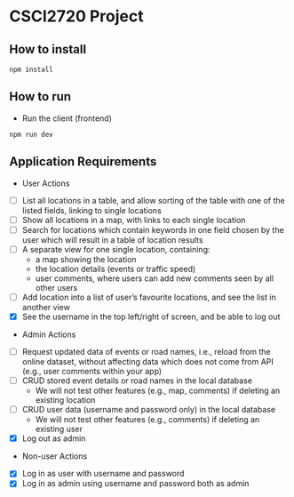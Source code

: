 # CSCI2720 Project
## How to install
```
npm install
```
## How to run
* Run the client (frontend)
```
npm run dev
```
## Application Requirements
* User Actions
- [ ] List all locations in a table, and allow sorting of the table with one of the listed fields, 
linking to single locations
- [ ] Show all locations in a map, with links to each single location
- [ ] Search for locations which contain keywords in one field chosen by the user which 
will result in a table of location results
- [ ] A separate view for one single location, containing:
    * a map showing the location
    * the location details (events or traffic speed)
    * user comments, where users can add new comments seen by all other users
- [ ] Add location into a list of user’s favourite locations, and see the list in another view
- [x] See the username in the top left/right of screen, and be able to log out
* Admin Actions
- [ ] Request updated data of events or road names, i.e., reload from the online dataset, 
without affecting data which does not come from API (e.g., user comments within 
your app)
- [ ] CRUD stored event details or road names in the local database
    * We will not test other features (e.g., map, comments) if deleting an existing location
- [ ] CRUD user data (username and password only) in the local database
    * We will not test other features (e.g., comments) if deleting an existing user
- [x] Log out as admin
* Non-user Actions
- [x] Log in as user with username and password
- [x] Log in as admin using username and password both as admin
